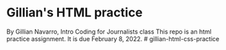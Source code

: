 # Gillian's HTML practice 
By Gillian Navarro, Intro Coding for Journalists class 
This repo is an html practice assignment. It is due February 8, 2022. # gillian-html-css-practice
